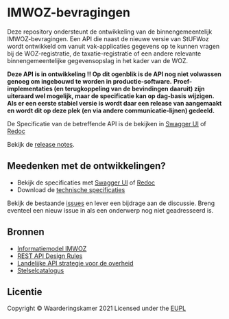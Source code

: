 # IMWOZ-bevragingen

Deze repository ondersteunt de ontwikkeling van de binnengemeentelijk IMWOZ-bevragingen.
Een API die naast de nieuwe versie van StUFWoz wordt ontwikkeld om vanuit vak-applicaties gegevens op te kunnen vragen bij de WOZ-registratie, de taxatie-registratie of een andere relevante binnengemeentelijke gegevensopslag in het kader van de WOZ. 

**Deze API is in ontwikkeling !! Op dit ogenblik is de API nog niet volwassen genoeg om ingebouwd te worden in productie-software.**
**Proef-implementaties (en terugkoppeling van de bevindingen daaruit) zijn uiteraard wel mogelijk, maar de specificatie kan op dag-basis wijzigen.**
**Als er een eerste stabiel versie is wordt daar een release van aangemaakt en wordt dit op deze plek (en via andere communicatie-lijnen) gedeeld.**

De Specificatie van de betreffende API is de bekijken in [Swagger UI](https://vng-realisatie.github.io/IMWOZ-bevragingen/swagger-ui) of [Redoc](https://vng-realisatie.github.io/IMWOZ-bevragingen/redoc)

Bekijk de [release notes](https://vng-realisatie.github.io/IMWOZ-bevragingen/releasenotes).

## Meedenken met de ontwikkelingen?

* Bekijk de specificaties met [Swagger UI](https://vng-realisatie.github.io/IMWOZ-bevragingen/swagger-ui) of [Redoc](https://vng-realisatie.github.io/IMWOZ-bevragingen/redoc)
* Download de [technische specificaties](https://github.com/VNG-Realisatie/IMWOZ-bevragingen/blob/master/specificatie/genereervariant/openapi.yaml)

Bekijk de bestaande [issues](https://github.com/VNG-Realisatie/IMWOZ-bevragingen/issues) en lever een bijdrage aan de discussie. Breng eventeel een nieuw issue in als een onderwerp nog niet geadresseerd is. 

## Bronnen

* [Informatiemodel IMWOZ](https://www.waarderingskamer.nl/basisregistratie-woz-lv-woz/catalogus-basisregistratie-woz/)
* [REST API Design Rules](https://docs.geostandaarden.nl/api/API-Designrules/)
* [Landelijke API strategie voor de overheid](https://geonovum.github.io/KP-APIs/)
* [Stelselcatalogus](https://www.stelselcatalogus.nl/registraties/BRK/)


## Licentie

Copyright &copy; Waarderingskamer 2021
Licensed under the [EUPL](https://github.com/VNG-Realisatie/IMWOZ-bevragingen/blob/master/LICENCE.md)

